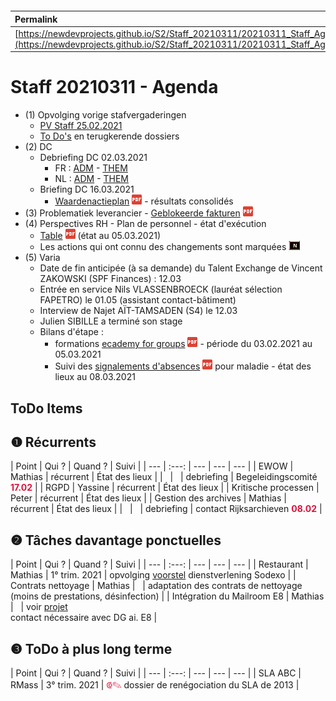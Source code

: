 <link rel="stylesheet" href="https://newdevprojects.github.io/S2/S2.css">
<link rel="stylesheet" href="S2.css">

&nbsp;

&nbsp;

| Permalink |
| :--- |
| [https://newdevprojects.github.io/S2/Staff_20210311/20210311_Staff_Agenda.html](https://newdevprojects.github.io/S2/Staff_20210311/20210311_Staff_Agenda.html) | 

# Staff 20210311 - Agenda

* (1) Opvolging vorige stafvergaderingen
	* [PV Staff 25.02.2021](https://newdevprojects.github.io/S2/Staff_20210225/20210225_Staff_PV.html)
	* [To Do's](#todo) en terugkerende dossiers
* (2) DC 
	* Debriefing DC 02.03.2021
		* FR : [ADM](https://newdevprojects.github.io/S2/Staff/20210302_Adm_FR.pdf) - [THEM](https://newdevprojects.github.io/S2/Staff/20210302_Them_FR.pdf)
		* NL : [ADM](https://newdevprojects.github.io/S2/Staff/20210302_Adm_NL.pdf) - [THEM](https://newdevprojects.github.io/S2/Staff/20210302_Them_NL.pdf)
	* Briefing DC 16.03.2021
		* [Waardenactieplan](20210223_Waardenactieplan_2021_nota_voor_DIRCOM.pdf) ![](pdf.png) - résultats consolidés
* (3) Problematiek leverancier - [Geblokeerde fakturen](20210303_Geblokeerde_fakturen.pdf) ![](pdf.png)
* (4) Perspectives RH - Plan de personnel - état d'exécution
	* [Table](TablePlansPersonnel_20210308.pdf) ![](pdf.png) (état au 05.03.2021)
	* Les actions qui ont connu des changements sont marquées ![](table_NEW.png)
* (5) Varia
	* Date de fin anticipée (à sa demande) du Talent Exchange de Vincent ZAKOWSKI (SPF Finances) : 12.03
	* Entrée en service Nils VLASSENBROECK (lauréat sélection FAPETRO) le 01.05  (assistant contact-bâtiment)
	* Interview de Najet A&Iuml;T-TAMSADEN (S4) le 12.03
	* Julien SIBILLE a terminé son stage 
	* Bilans d'étape :
		* formations [ecademy for groups](ecademy_for_groups_20210201_20210305.pdf) ![](pdf.png)  - période du 03.02.2021 au 05.03.2021
		* Suivi des [signalements d'absences](20210308_Monitoring_Ziektemelding_S2.pdf) ![](pdf.png) pour maladie - état des lieux au 08.03.2021


<a name="todo"> </a>

## ToDo Items

## &#10102; Récurrents

| Point | Qui ? | Quand ? | Suivi |
| --- | :---: | --- | --- | --- |
| EWOW | Mathias | récurrent | &Eacute;tat des lieux |
| &nbsp; | &nbsp; | debriefing | Begeleidingscomité <font color="crimson"><b>17.02</b></font> |
| RGPD | Yassine | récurrent | &Eacute;tat des lieux |
| Kritische processen | Peter | récurrent | &Eacute;tat des lieux |
| Gestion des archives | Mathias | récurrent | &Eacute;tat des lieux |
| &nbsp; | &nbsp; | debriefing | contact Rijksarchieven <font color="crimson"><b>08.02</b></font> |

## &#10103; Tâches davantage ponctuelles

| Point | Qui ? | Quand ? | Suivi |
| --- | :---: | --- | --- | --- |
| Restaurant | Mathias | 1° trim. 2021 | opvolging [voorstel](https://newdevprojects.github.io/S2/Staff_20210107/20210107_Sodexo_aangepaste_werking.pdf) dienstverlening Sodexo |
| Contrats nettoyage | Mathias | &nbsp; | adaptation des contrats de nettoyage (moins de prestations, désinfection) |
| Intégration du Mailroom E8 | Mathias | &nbsp; | voir [projet](https://newdevprojects.github.io/S2/Staff_20210204/Nota_verzendingsdienst_E8.pdf)<br>contact nécessaire avec DG ai. E8 |

## &#10104; ToDo à plus long terme

| Point | Qui ? | Quand ? | Suivi |
| --- | :---: | --- | --- | --- |
| SLA ABC | RMass | 3° trim. 2021 | <font color="crimson" size="3px">&#10179;&#9998;</font> dossier de renégociation du SLA de 2013 |

